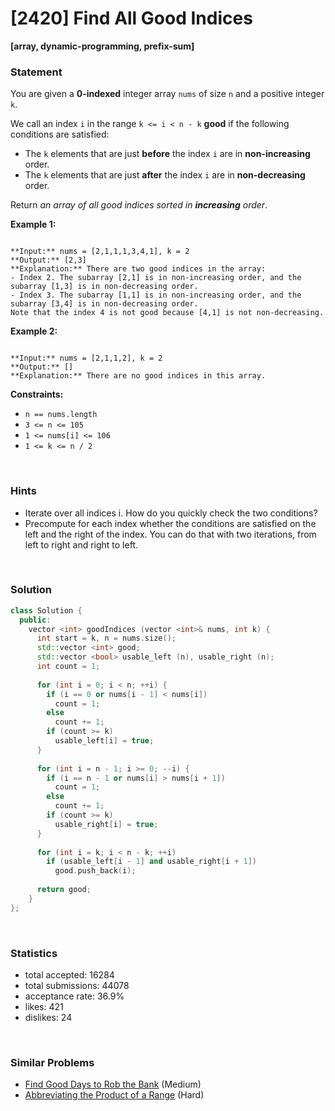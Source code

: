 # [2420] Find All Good Indices

**[array, dynamic-programming, prefix-sum]**

### Statement

You are given a **0-indexed** integer array `nums` of size `n` and a positive integer `k`.

We call an index `i` in the range `k <= i < n - k` **good** if the following conditions are satisfied:

* The `k` elements that are just **before** the index `i` are in **non-increasing** order.
* The `k` elements that are just **after** the index `i` are in **non-decreasing** order.



Return *an array of all good indices sorted in **increasing** order*.


**Example 1:**

```

**Input:** nums = [2,1,1,1,3,4,1], k = 2
**Output:** [2,3]
**Explanation:** There are two good indices in the array:
- Index 2. The subarray [2,1] is in non-increasing order, and the subarray [1,3] is in non-decreasing order.
- Index 3. The subarray [1,1] is in non-increasing order, and the subarray [3,4] is in non-decreasing order.
Note that the index 4 is not good because [4,1] is not non-decreasing.
```

**Example 2:**

```

**Input:** nums = [2,1,1,2], k = 2
**Output:** []
**Explanation:** There are no good indices in this array.

```

**Constraints:**
* `n == nums.length`
* `3 <= n <= 105`
* `1 <= nums[i] <= 106`
* `1 <= k <= n / 2`


<br>

### Hints

- Iterate over all indices i. How do you quickly check the two conditions?
- Precompute for each index whether the conditions are satisfied on the left and the right of the index. You can do that with two iterations, from left to right and right to left.

<br>

### Solution

```cpp
class Solution {
  public:
    vector <int> goodIndices (vector <int>& nums, int k) {
      int start = k, n = nums.size();
      std::vector <int> good;
      std::vector <bool> usable_left (n), usable_right (n);
      int count = 1;
      
      for (int i = 0; i < n; ++i) {
        if (i == 0 or nums[i - 1] < nums[i])
          count = 1;
        else
          count += 1;
        if (count >= k)
          usable_left[i] = true;
      }
      
      for (int i = n - 1; i >= 0; --i) {
        if (i == n - 1 or nums[i] > nums[i + 1])
          count = 1;
        else
          count += 1;
        if (count >= k)
          usable_right[i] = true;
      }
      
      for (int i = k; i < n - k; ++i)
        if (usable_left[i - 1] and usable_right[i + 1])
          good.push_back(i);
      
      return good;
    }
};
```

<br>

### Statistics

- total accepted: 16284
- total submissions: 44078
- acceptance rate: 36.9%
- likes: 421
- dislikes: 24

<br>

### Similar Problems

- [Find Good Days to Rob the Bank](https://leetcode.com/problems/find-good-days-to-rob-the-bank) (Medium)
- [Abbreviating the Product of a Range](https://leetcode.com/problems/abbreviating-the-product-of-a-range) (Hard)
